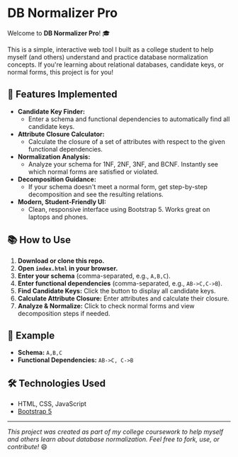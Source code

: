 # DB Normalizer Pro

Welcome to **DB Normalizer Pro**! 🎓

This is a simple, interactive web tool I built as a college student to help myself (and others) understand and practice database normalization concepts. If you're learning about relational databases, candidate keys, or normal forms, this project is for you!

## 🚀 Features Implemented

- **Candidate Key Finder:**
  - Enter a schema and functional dependencies to automatically find all candidate keys.
- **Attribute Closure Calculator:**
  - Calculate the closure of a set of attributes with respect to the given functional dependencies.
- **Normalization Analysis:**
  - Analyze your schema for 1NF, 2NF, 3NF, and BCNF. Instantly see which normal forms are satisfied or violated.
- **Decomposition Guidance:**
  - If your schema doesn't meet a normal form, get step-by-step decomposition and see the resulting relations.
- **Modern, Student-Friendly UI:**
  - Clean, responsive interface using Bootstrap 5. Works great on laptops and phones.

## 📚 How to Use

1. **Download or clone this repo.**
2. **Open `index.html` in your browser.**
3. **Enter your schema** (comma-separated, e.g., `A,B,C`).
4. **Enter functional dependencies** (comma-separated, e.g., `AB->C,C->B`).
5. **Find Candidate Keys:** Click the button to display all candidate keys.
6. **Calculate Attribute Closure:** Enter attributes and calculate their closure.
7. **Analyze & Normalize:** Click to check normal forms and view decomposition steps if needed.

## 📝 Example

- **Schema:** `A,B,C`
- **Functional Dependencies:** `AB->C, C->B`

## 🛠️ Technologies Used
- HTML, CSS, JavaScript
- [Bootstrap 5](https://getbootstrap.com/)

---

*This project was created as part of my college coursework to help myself and others learn about database normalization. Feel free to fork, use, or contribute!* 😄 